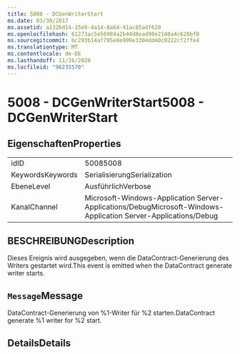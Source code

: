 ```yaml
---
title: 5008 - DCGenWriterStart
ms.date: 03/30/2017
ms.assetid: a132bd14-15e9-4a14-8a64-41ac85adf620
ms.openlocfilehash: 61273ac5e56984a2b44d8ead98e2140a4c628bf8
ms.sourcegitcommit: bc293b14af795e0e999e3304dd40c0222cf2ffe4
ms.translationtype: MT
ms.contentlocale: de-DE
ms.lasthandoff: 11/26/2020
ms.locfileid: "96235570"
---
```

# <a name="5008---dcgenwriterstart"></a><span data-ttu-id="91154-102">5008 - DCGenWriterStart</span><span class="sxs-lookup"><span data-stu-id="91154-102">5008 - DCGenWriterStart</span></span>

## <a name="properties"></a><span data-ttu-id="91154-103">Eigenschaften</span><span class="sxs-lookup"><span data-stu-id="91154-103">Properties</span></span>  
  
|||  
|-|-|  
|<span data-ttu-id="91154-104">id</span><span class="sxs-lookup"><span data-stu-id="91154-104">ID</span></span>|<span data-ttu-id="91154-105">5008</span><span class="sxs-lookup"><span data-stu-id="91154-105">5008</span></span>|  
|<span data-ttu-id="91154-106">Keywords</span><span class="sxs-lookup"><span data-stu-id="91154-106">Keywords</span></span>|<span data-ttu-id="91154-107">Serialisierung</span><span class="sxs-lookup"><span data-stu-id="91154-107">Serialization</span></span>|  
|<span data-ttu-id="91154-108">Ebene</span><span class="sxs-lookup"><span data-stu-id="91154-108">Level</span></span>|<span data-ttu-id="91154-109">Ausführlich</span><span class="sxs-lookup"><span data-stu-id="91154-109">Verbose</span></span>|  
|<span data-ttu-id="91154-110">Kanal</span><span class="sxs-lookup"><span data-stu-id="91154-110">Channel</span></span>|<span data-ttu-id="91154-111">Microsoft-Windows-Application Server-Applications/Debug</span><span class="sxs-lookup"><span data-stu-id="91154-111">Microsoft-Windows-Application Server-Applications/Debug</span></span>|  
  
## <a name="description"></a><span data-ttu-id="91154-112">BESCHREIBUNG</span><span class="sxs-lookup"><span data-stu-id="91154-112">Description</span></span>  

 <span data-ttu-id="91154-113">Dieses Ereignis wird ausgegeben, wenn die DataContract-Generierung des Writers gestartet wird.</span><span class="sxs-lookup"><span data-stu-id="91154-113">This event is emitted when the DataContract generate writer starts.</span></span>  
  
## <a name="message"></a><span data-ttu-id="91154-114">`Message`</span><span class="sxs-lookup"><span data-stu-id="91154-114">Message</span></span>  

 <span data-ttu-id="91154-115">DataContract-Generierung von %1-Writer für %2 starten.</span><span class="sxs-lookup"><span data-stu-id="91154-115">DataContract generate %1 writer for %2 start.</span></span>  
  
## <a name="details"></a><span data-ttu-id="91154-116">Details</span><span class="sxs-lookup"><span data-stu-id="91154-116">Details</span></span>
